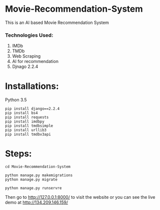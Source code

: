 # Movie-Recommendation-System
This is an AI based Movie Recommendation System

### Technologies Used:
1) IMDb
2) TMDb
3) Web Scraping
4) AI for recommendation
5) Djnago 2.2.4

# Installations:
Python 3.5
```
pip install django==2.2.4
pip install bs4
pip install requests
pip install imdbpy
pip install tmdbsimple
pip install urllib3
pip install tmdbv3api
```
# Steps:
```
cd Movie-Recommendation-System
```
```
python manage.py makemigrations
python manage.py migrate
```
```
python manage.py runservre
```
Then go to http://127.0.0.1:8000/ to visit the website or you can see the live demo at http://134.209.146.159/
